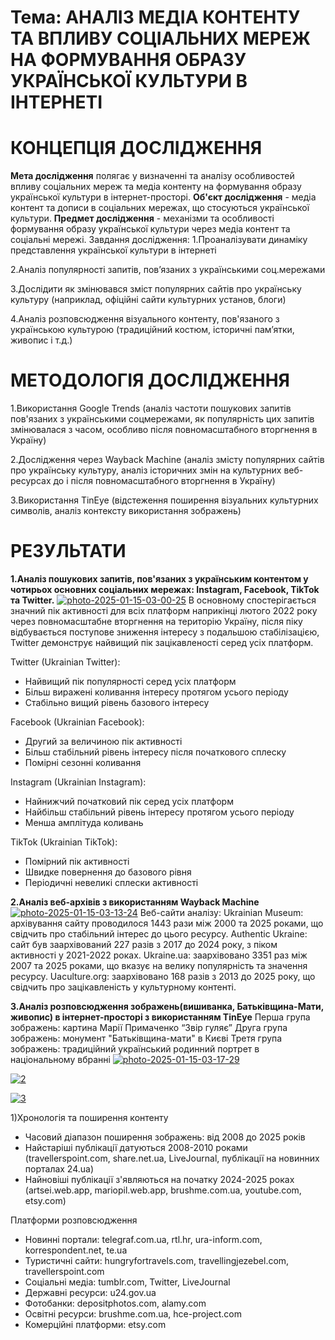 # Тема: АНАЛІЗ МЕДІА КОНТЕНТУ ТА ВПЛИВУ СОЦІАЛЬНИХ МЕРЕЖ НА ФОРМУВАННЯ ОБРАЗУ УКРАЇНСЬКОЇ КУЛЬТУРИ В ІНТЕРНЕТІ
# КОНЦЕПЦІЯ ДОСЛІДЖЕННЯ

**Мета дослідження** полягає у визначенні та аналізу особливостей впливу соціальних мереж та медіа контенту на формування образу української культури в інтернет-просторі.
**Об'єкт дослідження** - медіа контент та дописи в соціальних мережах, що стосуються української культури.
**Предмет дослідження** - механізми та особливості формування образу української культури через медіа контент та соціальні мережі.
Завдання дослідження:
1.Проаналізувати динаміку представлення української культури в інтернеті

2.Аналіз популярності запитів, пов’язаних з українськими соц.мережами

3.Дослідити як змінювався зміст популярних сайтів про українську культуру (наприклад, офіційні сайти культурних установ, блоги)

4.Аналіз розповсюдження візуального контенту, пов'язаного з українською культурою (традиційний костюм, історичні пам’ятки, живопис і т.д.)
# МЕТОДОЛОГІЯ ДОСЛІДЖЕННЯ
1.Використання Google Trends (аналіз частоти пошукових запитів пов'язаних з українськими соцмережами, як популярність цих запитів змінювалася з часом, особливо після повномасштабного вторгнення в Україну)

2.Дослідження через Wayback Machine (аналіз змісту популярних сайтів про українську культуру, аналіз історичних змін на культурних веб-ресурсах  до і після повномасштабного вторгнення в Україну)

3.Використання TinEye (відстеження поширення візуальних культурних символів, аналіз контексту використання зображень)
# РЕЗУЛЬТАТИ
**1.Аналіз пошукових запитів, пов'язаних з українським контентом у чотирьох основних соціальних мережах: Instagram, Facebook, TikTok та Twitter.**
<a href="https://ibb.co/9YX3mv0"><img src="https://i.ibb.co/ysTBmRC/photo-2025-01-15-03-00-25.jpg" alt="photo-2025-01-15-03-00-25" border="0"></a>
В основному спостерігається значний пік активності для всіх платформ наприкінці лютого 2022 року через повномасштабне вторгнення на територію Україну, після піку відбувається поступове зниження інтересу з подальшою стабілізацією, Twitter демонструє найвищий пік зацікавленості серед усіх платформ.

Twitter (Ukrainian Twitter):

 - Найвищий пік популярності серед усіх платформ 
 - Більш виражені коливання інтересу протягом усього періоду 
 - Стабільно вищий рівень базового інтересу

Facebook (Ukrainian Facebook):

 - Другий за величиною пік активності 
 - Більш стабільний рівень інтересу після початкового сплеску 
 - Помірні сезонні коливання

Instagram (Ukrainian Instagram):

 - Найнижчий початковий пік серед усіх платформ 
 - Найбільш стабільний рівень інтересу протягом усього періоду 
 - Менша амплітуда коливань

TikTok (Ukrainian TikTok):

 - Помірний пік активності 
 - Швидке повернення до базового рівня
 - Періодичні невеликі сплески активності
 
 

**2.Аналіз веб-архівів з використанням Wayback Machine**
<a href="https://ibb.co/6RXW4mB"><img src="https://i.ibb.co/FbHDBKV/photo-2025-01-15-03-13-24.jpg" alt="photo-2025-01-15-03-13-24" border="0"></a>
Веб-сайти аналізу:
Ukrainian Museum: архівування сайту проводилося 1443 рази між 2000 та 2025 роками, що свідчить про стабільний інтерес до цього ресурсу.
Authentic Ukraine: сайт був заархівований 227 разів з 2017 до 2024 року, з піком активності у 2021-2022 роках.
Ukraine.ua: заархівовано 3351 раз між 2007 та 2025 роками, що вказує на велику популярність та значення ресурсу.
Uaculture.org: заархівовано 168 разів з 2013 до 2025 року, що свідчить про зацікавленість у культурному контенті.

**3.Аналіз розповсюдження зображень(вишиванка, Батьківщина-Мати, живопис) в інтернет-просторі з використанням TinEye** 
Перша група зображень: картина Марії Примаченко “Звір гуляє”
Друга група зображень: монумент "Батьківщина-мати" в Києві
Третя група зображень: традиційний український родинний портрет в національному вбранні
<a href="https://ibb.co/xzk4qPv"><img src="https://i.ibb.co/mhjx51s/photo-2025-01-15-03-17-29.jpg" alt="photo-2025-01-15-03-17-29" border="0"></a>

<a href="https://ibb.co/JBJ3Q3G"><img src="https://i.ibb.co/985ZtZ1/2.jpg" alt="2" border="0"></a>

<a href="https://ibb.co/4gD4CCY"><img src="https://i.ibb.co/jZx3qqW/3.jpg" alt="3" border="0"></a>


1)Хронологія та поширення контенту

 - Часовий діапазон поширення зображень: від 2008 до 2025 років
 - Найстаріші публікації датуються 2008-2010 роками
   (travellerspoint.com, share.net.ua, LiveJournal, публікації на
   новинних порталах 24.ua) 
  - Найновіші публікації з'являються на початку
   2024-2025 роках (artsei.web.app, mariopil.web.app, brushme.com.ua,
   youtube.com, etsy.com)

Платформи розповсюдження
- Новинні портали: telegraf.com.ua, rtl.hr, ura-inform.com, korrespondent.net, te.ua
- Туристичні сайти: hungryfortravels.com, travellingjezebel.com, travellerspoint.com
- Соціальні медіа: tumblr.com, Twitter, LiveJournal
- Державні ресурси: u24.gov.ua
- Фотобанки: depositphotos.com, alamy.com
- Освітні ресурси: brushme.com.ua, hce-project.com
- Комерційні платформи: etsy.com



